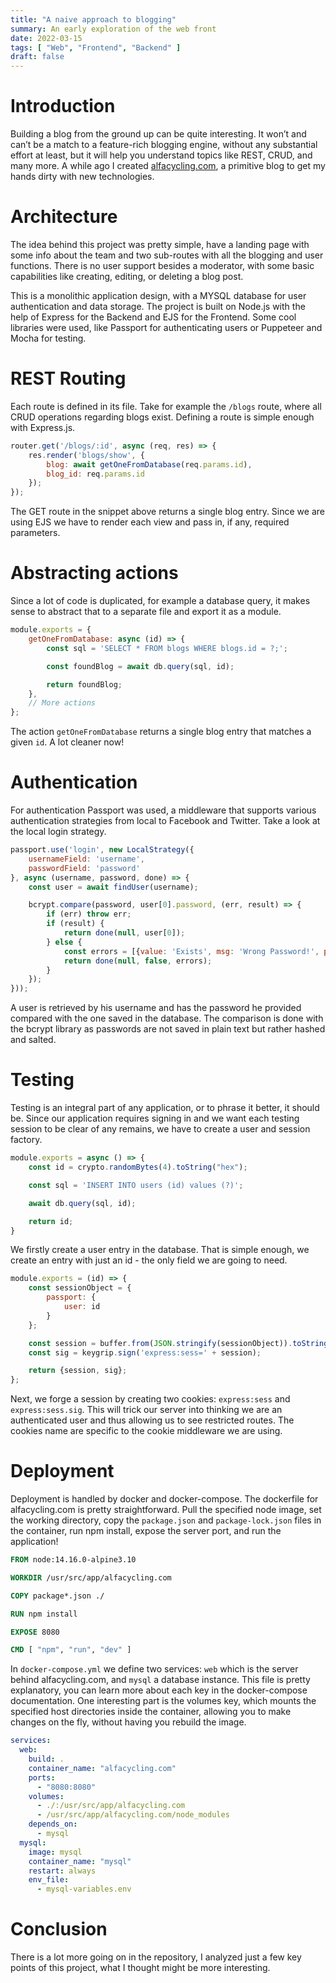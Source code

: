 ```yaml
---
title: "A naive approach to blogging"
summary: An early exploration of the web front
date: 2022-03-15
tags: [ "Web", "Frontend", "Backend" ]
draft: false
---
```


# Introduction

Building a blog from the ground up can be quite interesting. It won’t and can’t be a match to a feature-rich blogging
engine, without any substantial effort at least, but it will help you understand topics like REST, CRUD, and many more.
A while ago I created [alfacycling.com](https://github.com/xrazis/alfacycling.com), a primitive blog to get my hands
dirty with new technologies.

# Architecture

The idea behind this project was pretty simple, have a landing page with some info about the team and two sub-routes
with all the blogging and user functions. There is no user support besides a moderator, with some basic capabilities
like creating, editing, or deleting a blog post.

This is a monolithic application design, with a MYSQL database for user authentication and data storage. The project is
built on Node.js with the help of Express for the Backend and EJS for the Frontend. Some cool libraries were used, like
Passport for authenticating users or Puppeteer and Mocha for testing.

# REST Routing

Each route is defined in its file. Take for example the `/blogs` route, where all CRUD operations regarding blogs exist.
Defining a route is simple enough with Express.js.

```js
router.get('/blogs/:id', async (req, res) => {
    res.render('blogs/show', {
        blog: await getOneFromDatabase(req.params.id),
        blog_id: req.params.id
    });
});
```

The GET route in the snippet above returns a single blog entry. Since we are using EJS we have to render each view and
pass in, if any, required parameters.

# Abstracting actions

Since a lot of code is duplicated, for example a database query, it makes sense to abstract that to a separate file and
export it as a module.

```js
module.exports = {
    getOneFromDatabase: async (id) => {
        const sql = 'SELECT * FROM blogs WHERE blogs.id = ?;';

        const foundBlog = await db.query(sql, id);

        return foundBlog;
    },
    // More actions
};
```

The action `getOneFromDatabase` returns a single blog entry that matches a given `id`. A lot cleaner now!

# Authentication

For authentication Passport was used, a middleware that supports various authentication strategies from local to
Facebook and Twitter. Take a look at the local login strategy.

```js
passport.use('login', new LocalStrategy({
    usernameField: 'username',
    passwordField: 'password'
}, async (username, password, done) => {
    const user = await findUser(username);

    bcrypt.compare(password, user[0].password, (err, result) => {
        if (err) throw err;
        if (result) {
            return done(null, user[0]);
        } else {
            const errors = [{value: 'Exists', msg: 'Wrong Password!', param: 'password', location: 'passport'}];
            return done(null, false, errors);
        }
    });
}));
```

A user is retrieved by his username and has the password he provided compared with the one saved in the database. The
comparison is done with the bcrypt library as passwords are not saved in plain text but rather hashed and salted.

# Testing

Testing is an integral part of any application, or to phrase it better, it should be. Since our application requires
signing in and we want each testing session to be clear of any remains, we have to create a user and session factory.

```js
module.exports = async () => {
    const id = crypto.randomBytes(4).toString("hex");

    const sql = 'INSERT INTO users (id) values (?)';

    await db.query(sql, id);

    return id;
}
```

We firstly create a user entry in the database. That is simple enough, we create an entry with just an id - the only
field we are going to need.

```js
module.exports = (id) => {
    const sessionObject = {
        passport: {
            user: id
        }
    };

    const session = buffer.from(JSON.stringify(sessionObject)).toString('base64');
    const sig = keygrip.sign('express:sess=' + session);

    return {session, sig};
};
```

Next, we forge a session by creating two cookies: `express:sess` and `express:sess.sig`. This will trick our server into
thinking we are an authenticated user and thus allowing us to see restricted routes. The cookies name are specific to
the cookie middleware we are using.

# Deployment

Deployment is handled by docker and docker-compose. The dockerfile for alfacycling.com is pretty straightforward. Pull
the specified node image, set the working directory, copy the `package.json` and `package-lock.json` files in the
container, run npm install, expose the server port, and run the application!

```dockerfile
FROM node:14.16.0-alpine3.10

WORKDIR /usr/src/app/alfacycling.com

COPY package*.json ./

RUN npm install

EXPOSE 8080

CMD [ "npm", "run", "dev" ]
```

In `docker-compose.yml`  we define two services: `web` which is the server behind alfacycling.com, and `mysql` a
database instance. This file is pretty explanatory, you can learn more about each key in the docker-compose
documentation. One interesting part is the volumes key, which mounts the specified host directories inside the
container, allowing you to make changes on the fly, without having you rebuild the image.

```yml
services:
  web:
    build: .
    container_name: "alfacycling.com"
    ports:
      - "8080:8080"
    volumes:
      - ./:/usr/src/app/alfacycling.com
      - /usr/src/app/alfacycling.com/node_modules
    depends_on:
      - mysql
  mysql:
    image: mysql
    container_name: "mysql"
    restart: always
    env_file:
      - mysql-variables.env
```

# Conclusion

There is a lot more going on in the repository, I analyzed just a few key points of this project, what I thought might
be more interesting.
